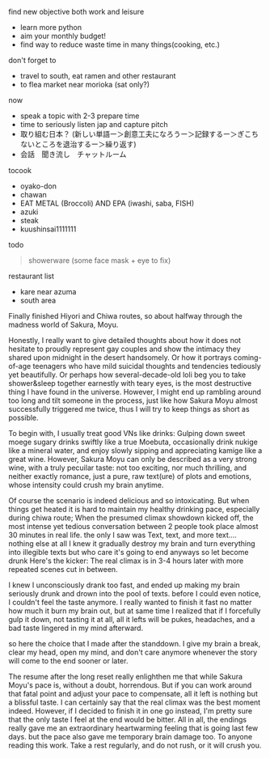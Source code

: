 find new objective both work and leisure
- learn more python
- aim your monthly budget!
- find way to reduce waste time in many things(cooking, etc.)

don't forget to 
- travel to south, eat ramen and other restaurant
- to flea market near morioka (sat only?)

now
- speak a topic with 2-3 prepare time
- time to seriously listen jap and capture pitch 
- 取り組む日本？ (新しい単語ー＞創意工夫になろうー＞記録するー＞ぎこちないところを退治するー＞繰り返す)
- 会話　聞き流し　チャットルーム

tocook
- oyako-don
- chawan
- EAT METAL (Broccoli) AND EPA (iwashi, saba, FISH)
- azuki
- steak
- kuushinsai1111111
 
todo 
 > showerware (some face mask + eye to fix)

restaurant list
- kare near azuma
- south area

Finally finished Hiyori and Chiwa routes, so about halfway through the madness world of Sakura, Moyu.

Honestly, I really want to give detailed thoughts 
about how it does not hesitate to proudly represent gay couples and show the intimacy they shared upon midnight in the desert handsomely. 
Or how it portrays coming-of-age teenagers who have mild suicidal thoughts and tendencies tediously yet beautifully.
Or perhaps how several-decade-old loli beg you to take shower&sleep together earnestly with teary eyes, is the most destructive thing I have found in the universe.
However, I might end up rambling around too long and tilt someone in the process, just like how Sakura Moyu almost successfully triggered me twice, thus I will try to keep things as short as possible.

To begin with, 
I usually treat good VNs like drinks: Gulping down sweet moege sugary drinks swiftly like a true Moebuta,
occasionally drink nukige like a mineral water,
 and enjoy slowly sipping and appreciating kamige like a great wine. 
 However, Sakura Moyu can only be described as a very strong wine, 
with a truly pecuilar taste: not too exciting, nor much thrilling, and neither exactly romance, just a pure, raw text(ure) of plots and emotions, whose intensity could crush my brain anytime.

Of course the scenario is indeed delicious and so intoxicating. 
But when things get heated it is hard to maintain my healthy drinking pace, especially during chiwa route; 
When the presumed climax showdown kicked off, 
the most intense yet tedious conversation between 2 people took place almost 30 minutes in real life. the only I saw was Text, text, and more text.... nothing else at all
I knew it gradually destroy my brain and turn everything into illegible texts but who care it's going to end anyways so let become drunk
Here's the kicker: The real climax is in 3-4 hours later with more repeated scenes cut in between. 

I knew I unconsciously drank too fast, and ended up making my brain seriously drunk and drown into the pool of texts. 
before I could even notice, I couldn't feel the taste anymore. I really wanted to finish it fast no matter how much it burn my brain out, 
but at same time I realized that if I forcefully gulp it down, not tasting it at all, all it lefts will be pukes, headaches, and a bad taste lingered in my mind afterward.

so here the choice that I made after the standdown. I give my brain a break, clear my head, open my mind, and don't care anymore whenever the story will come to the end sooner or later.

The resume after the long reset really enlighthen me that while Sakura Moyu's pace is, without a doubt, horrendous.
But if you can work around that fatal point and adjust your pace to compensate, all it left is nothing but a blissful taste. 
I can certainly say that the real climax was the best moment indeed. 
However, if I decided to finish it in one go instead, I'm pretty sure that the only taste I feel at the end would be bitter.
 All in all, the endings really gave me an extraordinary heartwarming feeling that is going last few days. 
but the pace also gave me temporary brain damage too. 
To anyone reading this work. Take a rest regularly, and do not rush, or it will crush you.

